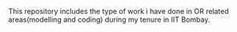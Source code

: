 This repository includes the type of work i have done in OR related areas(modelling and coding) during my tenure in IIT Bombay.

